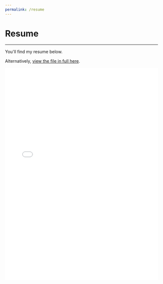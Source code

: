 ```yaml
---
permalink: /resume
---
```


# Resume
---

You'll find my resume below.

Alternatively, [view the file in full here](assets/alextobias_resume.pdf).

<embed src="/assets/alextobias_resume.pdf" width="100%" height="700px" type="application/pdf">

<!-- # Things I've done -->

<!-- * Right now, I'm working with the **University of Pennsylvania Centre for Learning Analytics** on researching reproducibility of MOOC analytics. -->